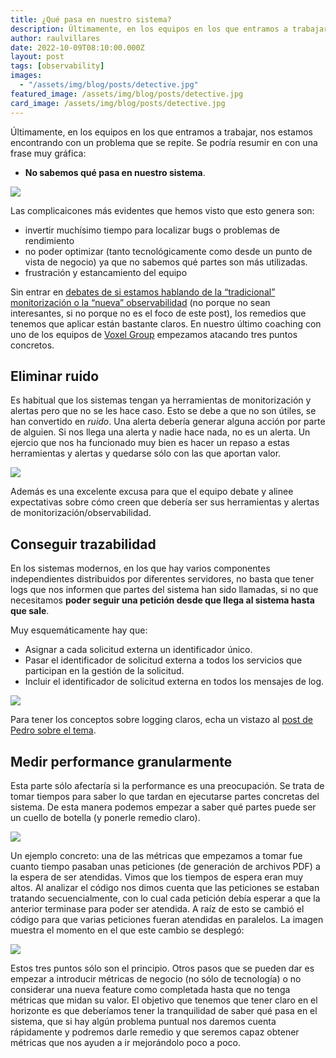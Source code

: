 ```yaml
---
title: ¿Qué pasa en nuestro sistema?
description: Últimamente, en los equipos en los que entramos a trabajar, nos estamos encontrando con un problema que se repite -> No sabemos qué pasa en nuestro sistema.
author: raulvillares
date: 2022-10-09T08:10:00.000Z
layout: post
tags: [observability]
images:
  - "/assets/img/blog/posts/detective.jpg"
featured_image: /assets/img/blog/posts/detective.jpg
card_image: /assets/img/blog/posts/detective.jpg
---
```


Últimamente, en los equipos en los que entramos a trabajar, nos estamos encontrando con un problema que se repite. Se podría resumir en con una frase muy gráfica:

- **No sabemos qué pasa en nuestro sistema**.

![](/assets/img/blog/posts/question.png)

Las complicaicones más evidentes que hemos visto que esto genera son:

- invertir muchísimo tiempo para localizar bugs o problemas de rendimiento
- no poder optimizar (tanto tecnológicamente como desde un punto de vista de negocio) ya que no sabemos qué partes son más utilizadas.
- frustración y estancamiento del equipo

Sin entrar en [debates de si estamos hablando de la “tradicional” monitorización o la “nueva” observabilidad](https://thenewstack.io/observability-the-5-year-retrospective/) (no porque no sean interesantes, si no porque no es el foco de este post), los remedios que tenemos que aplicar están bastante claros. En nuestro último coaching con uno de los equipos de [Voxel Group](https://www.voxelgroup.net/index.html) empezamos atacando tres puntos concretos.

## Eliminar ruido

Es habitual que los sistemas tengan ya herramientas de monitorización y alertas pero que no se les hace caso. Esto se debe a que no son útiles, se han convertido en *ruido*. Una alerta debería generar alguna acción por parte de alguien. Si nos llega una alerta y nadie hace nada, no es un alerta. Un ejercio que nos ha funcionado muy bien es hacer un repaso a estas herramientas y alertas y quedarse sólo con las que aportan valor.

![](/assets/img/blog/posts/kondo.png)

Además es una excelente excusa para que el equipo debate y alinee expectativas sobre cómo creen que debería ser sus herramientas y alertas de monitorización/observabilidad.

## Conseguir trazabilidad

En los sistemas modernos, en los que hay varios componentes independientes distribuidos por diferentes servidores, no basta que tener logs que nos informen que partes del sistema han sido llamadas, si no que necesitamos **poder seguir una petición desde que llega al sistema hasta que sale**.

Muy esquemáticamente hay que:

- Asignar a cada solicitud externa un identificador único.
- Pasar el identificador de solicitud externa a todos los servicios que participan en la gestión de la solicitud.
- Incluir el identificador de solicitud externa en todos los mensajes de log.

![](/assets/img/blog/posts/steps.png)

Para tener los conceptos sobre logging claros, echa un vistazo al [post de Pedro sobre el tema](https://www.exeal.com/blog/2021/04/logs-101/).

## Medir performance granularmente

Esta parte sólo afectaría si la performance es una preocupación. Se trata de tomar tiempos para saber lo que tardan en ejecutarse partes concretas del sistema. De esta manera podemos empezar a saber qué partes puede ser un cuello de botella (y ponerle remedio claro).

![](/assets/img/blog/posts/traffic.png)

Un ejemplo concreto: una de las métricas que empezamos a tomar fue cuanto tiempo pasaban unas peticiones (de generación de archivos PDF) a la espera de ser atendidas. Vimos que los tiempos de espera eran muy altos. Al analizar el código nos dimos cuenta que las peticiones se estaban tratando secuencialmente, con lo cual cada petición debía esperar a que la anterior terminase para poder ser atendida. A raíz de esto se cambió el código para que varias peticiones fueran atendidas en paralelos. La imagen muestra el momento en el que este cambio se desplegó:

![](/assets/img/blog/posts/metrics.png)

Estos tres puntos sólo son el principio. Otros pasos que se pueden dar es empezar a introducir métricas de negocio (no sólo de tecnología) o no considerar una nueva feature como completada hasta que no tenga métricas que midan su valor. El objetivo que tenemos que tener claro en el horizonte es que deberíamos tener la tranquilidad de saber qué pasa en el sistema, que si hay algún problema puntual nos daremos cuenta rápidamente y podremos darle remedio y que seremos capaz obtener métricas que nos ayuden a ir mejorándolo poco a poco.
